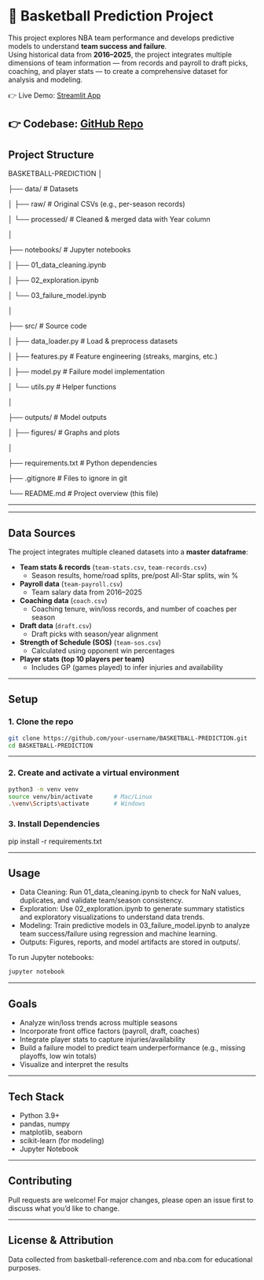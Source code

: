 # 🏀 Basketball Prediction Project  

This project explores NBA team performance and develops predictive models to understand **team success and failure**.  
Using historical data from **2016–2025**, the project integrates multiple dimensions of team information — from records and payroll to draft picks, coaching, and player stats — to create a comprehensive dataset for analysis and modeling.  

👉 Live Demo: [Streamlit App](https://basketball-predictions-trustanprice.streamlit.app/)

👉 Codebase: [GitHub Repo](https://github.com/trustanprice/basketball-predictions)
---

## Project Structure  

BASKETBALL-PREDICTION
│

├── data/ # Datasets

│ ├── raw/ # Original CSVs (e.g., per-season records)

│ └── processed/ # Cleaned & merged data with Year column

│

├── notebooks/ # Jupyter notebooks

│ ├── 01_data_cleaning.ipynb

│ ├── 02_exploration.ipynb

│ └── 03_failure_model.ipynb

│

├── src/ # Source code

│ ├── data_loader.py # Load & preprocess datasets

│ ├── features.py # Feature engineering (streaks, margins, etc.)

│ ├── model.py # Failure model implementation

│ └── utils.py # Helper functions

│

├── outputs/ # Model outputs

│ ├── figures/ # Graphs and plots

│

├── requirements.txt # Python dependencies

├── .gitignore # Files to ignore in git

└── README.md # Project overview (this file)

---


---

## Data Sources  

The project integrates multiple cleaned datasets into a **master dataframe**:  

- **Team stats & records** (`team-stats.csv`, `team-records.csv`)  
  - Season results, home/road splits, pre/post All-Star splits, win %  
- **Payroll data** (`team-payroll.csv`)  
  - Team salary data from 2016–2025  
- **Coaching data** (`coach.csv`)  
  - Coaching tenure, win/loss records, and number of coaches per season  
- **Draft data** (`draft.csv`)  
  - Draft picks with season/year alignment  
- **Strength of Schedule (SOS)** (`team-sos.csv`)  
  - Calculated using opponent win percentages  
- **Player stats (top 10 players per team)**  
  - Includes GP (games played) to infer injuries and availability  

---

## Setup  

### 1. Clone the repo
```bash
git clone https://github.com/your-username/BASKETBALL-PREDICTION.git
cd BASKETBALL-PREDICTION
```
---

### 2. Create and activate a virtual environment
```bash
python3 -m venv venv
source venv/bin/activate      # Mac/Linux
.\venv\Scripts\activate       # Windows
```

### 3. Install Dependencies
pip install -r requirements.txt

---

## Usage

- Data Cleaning: Run 01_data_cleaning.ipynb to check for NaN values, duplicates, and validate team/season consistency.
- Exploration: Use 02_exploration.ipynb to generate summary statistics and exploratory visualizations to understand data trends.
- Modeling: Train predictive models in 03_failure_model.ipynb to analyze team success/failure using regression and machine learning.
- Outputs: Figures, reports, and model artifacts are stored in outputs/.

To run Jupyter notebooks:
```bash
jupyter notebook
```

---

## Goals

- Analyze win/loss trends across multiple seasons
- Incorporate front office factors (payroll, draft, coaches)
- Integrate player stats to capture injuries/availability
- Build a failure model to predict team underperformance (e.g., missing playoffs, low win totals)
- Visualize and interpret the results

---

## Tech Stack

- Python 3.9+
- pandas, numpy
- matplotlib, seaborn
- scikit-learn (for modeling)
- Jupyter Notebook

---

## Contributing

Pull requests are welcome! For major changes, please open an issue first to discuss what you’d like to change.

---

## License & Attribution

Data collected from basketball-reference.com and nba.com for educational purposes.
